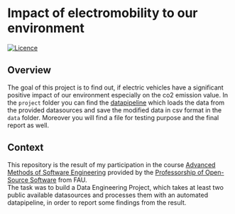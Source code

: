 # Impact of electromobility to our environment

[![Licence](https://img.shields.io/badge/Licence-MIT-orange)](https://opensource.org/license/mit/)

## Overview
The goal of this project is to find out, if electric vehicles have a significant positive impact of our environment especially on the co2 emission value.
In the `project` folder you can find the [datapipeline](https://github.com/Daveboggi/made-template/blob/main/project/pipeline.py) which loads the data from the provided datasources and save the modified data in csv format in the `data` folder. Moreover you will find a file for testing purpose and the final report as well.

## Context
This repository is the result of my participation in the course [Advanced Methods of Software Engineering](https://oss.cs.fau.de/teaching/specific/amse/) provided by the [Professorship of Open-Source Software](https://oss.cs.fau.de) from FAU. <br>
The task was to build a Data Engineering Project, which takes at least two public available datasources and processes them with an automated datapipeline, in order to report some findings from the result.
